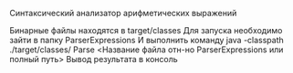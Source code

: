Синтаксический анализатор арифметических выражений

Бинарные файлы находятся в target/classes
Для запуска необходимо зайти в папку ParserExpressions
И выполнить команду java -classpath ./target/classes/ Parse <Название файла отн-но ParserExpressions или полный путь>
Вывод результата в консоль
